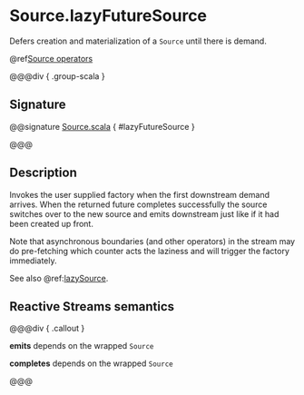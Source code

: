 # Source.lazyFutureSource

Defers creation and materialization of a `Source` until there is demand.

@ref[Source operators](../index.md#source-operators)

@@@div { .group-scala }

## Signature

@@signature [Source.scala](/akka-stream/src/main/scala/akka/stream/scaladsl/Source.scala) { #lazyFutureSource }

@@@

## Description

Invokes the user supplied factory when the first downstream demand arrives. When the returned future completes 
successfully the source switches over to the new source and emits downstream just like if it had been created up front.

Note that asynchronous boundaries (and other operators) in the stream may do pre-fetching which counter acts
the laziness and will trigger the factory immediately.

See also @ref:[lazySource](lazySource.md).

## Reactive Streams semantics

@@@div { .callout }

**emits** depends on the wrapped `Source`

**completes** depends on the wrapped `Source`

@@@

